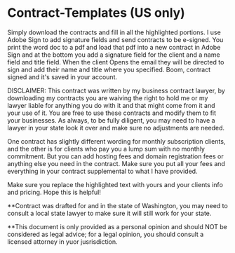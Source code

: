 # Contract-Templates (US only)

Simply download the contracts and fill in all the highlighted portions. I use Adobe Sign to add signature fields and send contracts to be e-signed. You print the word doc to a pdf and load that pdf into a new contract in Adobe Sign and at the bottom you add a signature field for the client and a name field and title field. When the client Opens the email they will be directed to sign and add their name and title where you specified. Boom, contract signed and it's saved in your account.

DISCLAIMER: This contract was written by my business contract lawyer, by downloading my contracts you are waiving the right to hold me or my lawyer liable for anything you do with it and that might come from it and your use of it. You are free to use these contracts and modify them to fit your businesses. As always, to be fully diligent, you may need to have a lawyer in your state look it over and make sure no adjustments are needed.

One contract has slightly different wording for monthly subscription clients, and the other is for clients who pay you a lump sum with no monthly commitment. But you can add hosting fees and domain registration fees or anything else you need in the contract. Make sure you put all your fees and everything in your contract supplemental to what I have provided.

Make sure you replace the highlighted text with yours and your clients info and pricing. Hope this is helpful!

**Contract was drafted for and in the state of Washington, you may need to consult a local state lawyer to make sure it will still work for your state.

**This document is only provided as a personal opinion and should NOT be considered as legal advice; for a legal opinion, you should consult a licensed attorney in yuor jusrisdiction.
